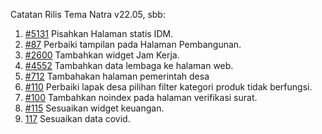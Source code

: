 Catatan Rilis Tema Natra v22.05, sbb:

1. [#5131](https://github.com/OpenSID/OpenSID/issues/5131) Pisahkan Halaman statis IDM.
2. [#87](https://github.com/OpenSID/tema-natra/issues/87) Perbaiki tampilan pada Halaman Pembangunan.
3. [#2600](https://github.com/OpenSID/OpenSID/issues/2600) Tambahkan widget Jam Kerja.
4. [#4552](https://github.com/OpenSID/OpenSID/issues/4552) Tambahkan data lembaga ke halaman web.
5. [#712](https://github.com/OpenSID/OpenSID/issues/712) Tambahakan halaman pemerintah desa
6. [#110](https://github.com/OpenSID/tema-natra/issues/110) Perbaiki lapak desa pilihan filter kategori produk tidak berfungsi.
7. [#100](https://github.com/OpenSID/tema-natra/issues/100) Tambahkan noindex pada halaman verifikasi surat.
8. [#115](https://github.com/OpenSID/tema-natra/issues/115) Sesuaikan widget keuangan.
9. [117](https://github.com/OpenSID/tema-natra/issues/117) Sesuaikan data covid.